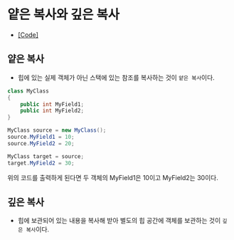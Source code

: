 # 얕은 복사와 깊은 복사
* [[Code]](/Code/Chapter07/ShallowDeepCopy.cs)
## 얕은 복사
* 힙에 있는 실제 객체가 아닌 스택에 있는 참조를 복사하는 것이 `얕은 복사`이다.
```c#
class MyClass
{
    public int MyField1;
    public int MyField2;
}
```
```c#
MyClass source = new MyClass();
source.MyField1 = 10;
source.MyField2 = 20;

MyClass target = source;
target.MyField2 = 30;
```
위의 코드를 출력하게 된다면 두 객체의 MyField1은 10이고 MyField2는 30이다.

## 깊은 복사
* 힙에 보관되어 있는 내용을 복사해 받아 별도의 힙 공간에 객체를 보관하는 것이 `깊은 복사`이다.